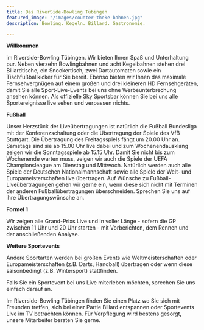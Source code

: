 ```yaml
---
title: Das RiverSide-Bowling Tübingen
featured_image: "/images/counter-theke-bahnen.jpg"
description: Bowling. Kegeln. Billard. Gastronomie.

---
```

**Willkommen**

im Riverside-Bowling Tübingen. Wir bieten Ihnen Spaß und Unterhaltung pur. Neben vierzehn Bowlingbahnen und acht Kegelbahnen stehen drei Billardtische, ein Snookertisch, zwei Dartautomaten sowie ein Tischfußballkicker für Sie bereit. Ebenso bieten wir Ihnen das maximale Fernsehvergnügen auf einem großen und drei kleineren HD Fernsehgeräten, damit Sie alle Sport-Live-Events bei uns ohne Werbeunterbrechung ansehen können. Als offizielle Sky Sportsbar können Sie bei uns alle Sportereignisse live sehen und verpassen nichts.

**Fußball**

Unser Herzstück der Liveübertragungen ist natürlich die Fußball Bundesliga mit der Konferenzschaltung oder die Übertragung der Spiele des VfB Stuttgart. Die Übertragung des Freitagsspiels fängt um 20.00 Uhr an. Samstags sind sie ab 15.00 Uhr live dabei und zum Wochenendausklang zeigen wir die Sonntagsspiele ab 15.15 Uhr. Damit Sie nicht bis zum Wochenende warten muss, zeigen wir auch die Spiele der UEFA Championsleague am Dienstag und Mittwoch. Natürlich werden auch alle Spiele der Deutschen Nationalmannschaft sowie alle Spiele der Welt- und Europameisterschaften live übertragen. Auf Wünsche zu Fußball-Liveübertragungen gehen wir gerne ein, wenn diese sich nicht mit Terminen der anderen Fußballübertragungen überschneiden. Sprechen Sie uns auf ihre Übertragungswünsche an.

**Formel 1**

Wir zeigen alle Grand-Prixs Live und in voller Länge - sofern die GP zwischen 11 Uhr und 20 Uhr starten - mit Vorberichten, dem Rennen und der anschließenden Analyse.

**Weitere Sportevents**

Andere Sportarten werden bei großen Events wie Weltmeisterschaften oder Europameisterschaften (z.B. Darts, Handball) übertragen oder wenn diese saisonbedingt (z.B. Wintersport) stattfinden.

Falls Sie ein Sportevent bei uns Live miterleben möchten, sprechen Sie uns einfach darauf an.

Im Riverside-Bowling Tübingen finden Sie einen Platz wo Sie sich mit Freunden treffen, sich bei einer Partie Billard entspannen oder Sportevents Live im TV betrachten können. Für Verpflegung wird bestens gesorgt, unsere Mitarbeiter beraten Sie gerne.